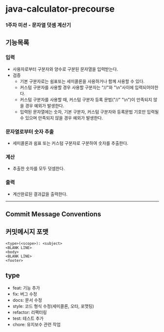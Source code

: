 # java-calculator-precourse
### 1주차 미션 - 문자열 덧셈 계산기

## 기능목록

### 입력
- 사용자로부터 구분자와 양수로 구분된 문자열을 입력받는다.
- 검증
    - 기본 구분자로는 쉼표또는 세미콜론을 사용하거나 함께 사용할 수 있다.
    - 커스텀 구분자를 사용할 경우 사용할 구분자는 "//"와 "\n"사이에 입력되어야한다.
    - 커스텀 구분자를 사용할 때, 커스텀 구분자 등록 문법("//" "\n")이 만족되지 않을 경우 예외가 발생한다.
    - 입력된 문자열에는 숫자, 기본 구분자, 커스텀 구분자와 등록문법 기호만 입력될 수 있으며 만족되지 않을 경우 예외가 발생한다.

### 문자열로부터 숫자 추출
- 세미콜론과 쉼표 또는 커스텀 구분자로 구분하여 숫자를 추출한다.

### 계산
- 추출한 숫자를 모두 덧셈한다.

### 출력
- 계산완료된 결과값을 출력한다.

<hr>

## Commit Message Conventions

## 커밋메시지 포맷
```
<type>(<scope>): <subject>
<BLANK LINE>
<body>
<BLANK LINE>
<footer>
```

## type
- feat: 기능 추가
- fix: 버그 수정
- docs: 문서 수정
- style: 코드 형식 수정(세미콜론, 오타, 포맷팅)
- refactor: 리팩터링
- test: 테스트 추가
- chore: 유지보수 관련 작업